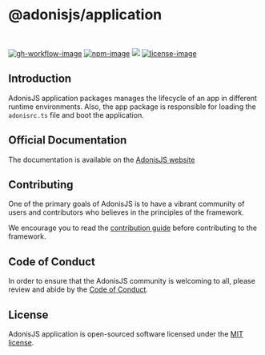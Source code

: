 # @adonisjs/application

<br />

[![gh-workflow-image]][gh-workflow-url] [![npm-image]][npm-url] ![][typescript-image] [![license-image]][license-url]

## Introduction
AdonisJS application packages manages the lifecycle of an app in different runtime environments. Also, the app package is responsible for loading the `adonisrc.ts` file and boot the application.

## Official Documentation
The documentation is available on the [AdonisJS website](https://docs.adonisjs.com/guides/application)

## Contributing
One of the primary goals of AdonisJS is to have a vibrant community of users and contributors who believes in the principles of the framework.

We encourage you to read the [contribution guide](https://github.com/adonisjs/.github/blob/main/docs/CONTRIBUTING.md) before contributing to the framework.

## Code of Conduct
In order to ensure that the AdonisJS community is welcoming to all, please review and abide by the [Code of Conduct](https://github.com/adonisjs/.github/blob/main/docs/CODE_OF_CONDUCT.md).

## License
AdonisJS application is open-sourced software licensed under the [MIT license](LICENSE.md).

[gh-workflow-image]: https://img.shields.io/github/actions/workflow/status/adonisjs/application/checks.yml?style=for-the-badge
[gh-workflow-url]: https://github.com/adonisjs/application/actions/workflows/checks.yml "Github action"

[typescript-image]: https://img.shields.io/badge/Typescript-294E80.svg?style=for-the-badge&logo=typescript
[typescript-url]:  "typescript"

[npm-image]: https://img.shields.io/npm/v/@adonisjs/application.svg?style=for-the-badge&logo=npm
[npm-url]: https://npmjs.org/package/@adonisjs/application "npm"

[license-image]: https://img.shields.io/npm/l/@adonisjs/application?color=blueviolet&style=for-the-badge
[license-url]: LICENSE.md "license"

